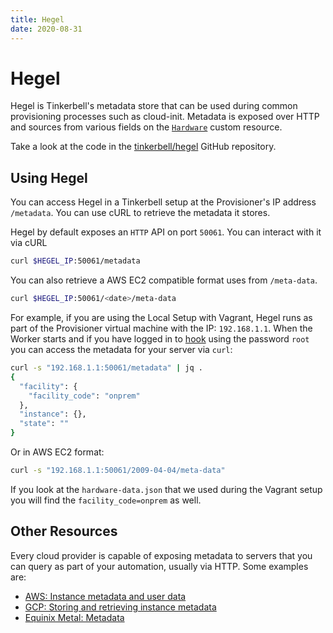```yaml
---
title: Hegel
date: 2020-08-31
---
```


# Hegel

Hegel is Tinkerbell's metadata store that can be used during common provisioning processes such as cloud-init.
Metadata is exposed over HTTP and sources from various fields on the [`Hardware`] custom resource. 

Take a look at the code in the [tinkerbell/hegel] GitHub repository.

## Using Hegel

You can access Hegel in a Tinkerbell setup at the Provisioner's IP address `/metadata`.
You can use cURL to retrieve the metadata it stores.

Hegel by default exposes an `HTTP` API on port `50061`.
You can interact with it via cURL

```sh
curl $HEGEL_IP:50061/metadata
```

You can also retrieve a AWS EC2 compatible format uses from `/meta-data`.

```sh
curl $HEGEL_IP:50061/<date>/meta-data
```

For example, if you are using the Local Setup with Vagrant, Hegel runs as part of the Provisioner virtual machine with the IP: `192.168.1.1`.
When the Worker starts and if you have logged in to [hook] using the password `root` you can access the metadata for your server via `curl`:

```sh
curl -s "192.168.1.1:50061/metadata" | jq .
{
  "facility": {
    "facility_code": "onprem"
  },
  "instance": {},
  "state": ""
}
```

Or in AWS EC2 format:

```sh
curl -s "192.168.1.1:50061/2009-04-04/meta-data"
```

If you look at the `hardware-data.json` that we used during the Vagrant setup you will find the `facility_code=onprem` as well.

## Other Resources

Every cloud provider is capable of exposing metadata to servers that you can query as part of your automation, usually via HTTP.
Some examples are:

- [AWS: Instance metadata and user data]
- [GCP: Storing and retrieving instance metadata]
- [Equinix Metal: Metadata]

[aws: instance metadata and user data]: https://docs.aws.amazon.com/AWSEC2/latest/UserGuide/ec2-instance-metadata.html
[equinix metal: metadata]: https://metal.equinix.com/developers/docs/servers/metadata/
[gcp: storing and retrieving instance metadata]: https://cloud.google.com/compute/docs/metadata/overview
[hook]: /services/hook
[tinkerbell/hegel]: https://github.com/tinkerbell/hegel
[`hardware`]: https://github.com/tinkerbell/tink/blob/main/config/crd/bases/tinkerbell.org_hardware.yaml
